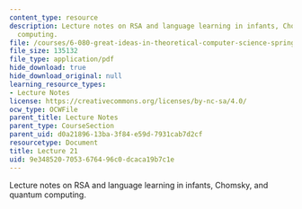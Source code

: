 ```yaml
---
content_type: resource
description: Lecture notes on RSA and language learning in infants, Chomsky, and quantum
  computing.
file: /courses/6-080-great-ideas-in-theoretical-computer-science-spring-2008/9e3485207053676496c0dcaca19b7c1e_lec21.pdf
file_size: 135132
file_type: application/pdf
hide_download: true
hide_download_original: null
learning_resource_types:
- Lecture Notes
license: https://creativecommons.org/licenses/by-nc-sa/4.0/
ocw_type: OCWFile
parent_title: Lecture Notes
parent_type: CourseSection
parent_uid: d0a21896-13ba-3f84-e59d-7931cab7d2cf
resourcetype: Document
title: Lecture 21
uid: 9e348520-7053-6764-96c0-dcaca19b7c1e
---
```

Lecture notes on RSA and language learning in infants, Chomsky, and quantum computing.